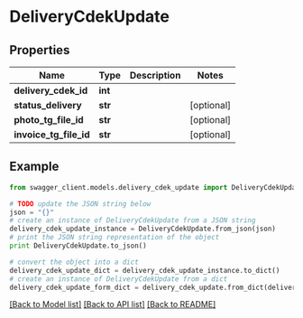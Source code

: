 # DeliveryCdekUpdate


## Properties

Name | Type | Description | Notes
------------ | ------------- | ------------- | -------------
**delivery_cdek_id** | **int** |  | 
**status_delivery** | **str** |  | [optional] 
**photo_tg_file_id** | **str** |  | [optional] 
**invoice_tg_file_id** | **str** |  | [optional] 

## Example

```python
from swagger_client.models.delivery_cdek_update import DeliveryCdekUpdate

# TODO update the JSON string below
json = "{}"
# create an instance of DeliveryCdekUpdate from a JSON string
delivery_cdek_update_instance = DeliveryCdekUpdate.from_json(json)
# print the JSON string representation of the object
print DeliveryCdekUpdate.to_json()

# convert the object into a dict
delivery_cdek_update_dict = delivery_cdek_update_instance.to_dict()
# create an instance of DeliveryCdekUpdate from a dict
delivery_cdek_update_form_dict = delivery_cdek_update.from_dict(delivery_cdek_update_dict)
```
[[Back to Model list]](../README.md#documentation-for-models) [[Back to API list]](../README.md#documentation-for-api-endpoints) [[Back to README]](../README.md)
